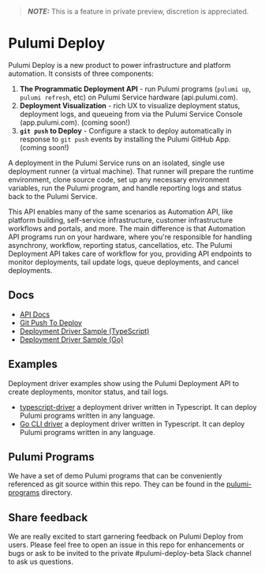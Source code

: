 > **_NOTE:_**  This is a feature in private preview, discretion is appreciated.

# Pulumi Deploy

Pulumi Deploy is a new product to power infrastructure and platform automation. It consists of three components:

1. __The Programmatic Deployment API__ - run Pulumi programs (`pulumi up`, `pulumi refresh`, etc) on Pulumi Service hardware (api.pulumi.com).
2. __Deployment Visualization__ - rich UX to visualize deployment status, deployment logs, and queueing from via the Pulumi Service Console (app.pulumi.com). (coming soon!)
3. __`git push` to Deploy__ -  Configure a stack to deploy automatically in response to `git push` events by installing the Pulumi GitHub App.(coming soon!)

A deployment in the Pulumi Service runs on an isolated, single use deployment runner (a virtual machine). That runner will prepare the runtime environment, clone source code, set up any necessary environment variables, run the Pulumi program, and handle reporting logs and status back to the Pulumi Service.

This API enables many of the same scenarios as Automation API, like platform building, self-service infrastructure, customer infrastructure workflows and portals, and more. The main difference is that Automation API programs run on your hardware, where you're responsible for handling asynchrony, workflow, reporting status, cancellatios, etc. The Pulumi Deployment API takes care of workflow for you, providing API endpoints to monitor deployments, tail update logs, queue deployments, and cancel deployments. 

## Docs

- [API Docs](./docs/api-docs.md)
- [Git Push To Deploy](./docs/git-push-to-deploy.md)
- [Deployment Driver Sample (TypeScript)](./deployment-drivers/nodejs/typescript-driver/README.md)
- [Deployment Driver Sample (Go)](./deployment-drivers/go/cli/README.md)

## Examples

Deployment driver examples show using the Pulumi Deployment API to create deployments, monitor status, and tail logs.

- [typescript-driver](./deployment-drivers/nodejs/typescript-driver/) a deployment driver written in Typescript. It can deploy Pulumi programs written in any language.
- [Go CLI driver](./deployment-drivers/go/cli/) a deployment driver written in Typescript. It can deploy Pulumi programs written in any language.

## Pulumi Programs

We have a set of demo Pulumi programs that can be conveniently referenced as git source within this repo. They can be found in the [pulumi-programs](./pulumi-programs/) directory.

## Share feedback
We are really excited to start garnering feedback on Pulumi Deploy from users. Please feel free to open an issue in this repo for enhancements or bugs or ask to be invited to the private #pulumi-deploy-beta Slack channel to ask us questions.
